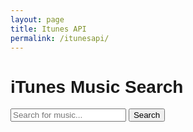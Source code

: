 ```yaml
---
layout: page
title: Itunes API
permalink: /itunesapi/
---
```


<head>
    <meta charset="UTF-8">
    <meta name="viewport" content="width=device-width, initial-scale=1.0">
    <title>iTunes API Example</title>
    <style>
        body {
            font-family: Arial, sans-serif;
        }
        #results {
            margin-top: 20px;
        }
        .result-item {
            margin: 10px 0;
            border: 1px solid #ccc;
            padding: 10px;
            border-radius: 5px;
            display: flex;
            align-items: center;
        }
        .result-item img {
            margin-right: 15px;
        }
    </style>
</head>
<body>

<h1>iTunes Music Search</h1>
<input type="text" id="searchInput" placeholder="Search for music...">
<button id="searchButton">Search</button>

<div id="results"></div>

<script>
    document.getElementById('searchButton').addEventListener('click', function() {
        const searchTerm = document.getElementById('searchInput').value;
        const url = `https://itunes.apple.com/search?term=${encodeURIComponent(searchTerm)}&media=music`;

        fetch(url)
            .then(response => response.json())
            .then(data => {
                const resultsDiv = document.getElementById('results');
                resultsDiv.innerHTML = ''; // Clear previous results

                if (data.results.length === 0) {
                    resultsDiv.innerHTML = '<p>No results found.</p>';
                    return;
                }

                data.results.forEach(item => {
                    const itemDiv = document.createElement('div');
                    itemDiv.className = 'result-item';
                    itemDiv.innerHTML = `
                        <img src="${item.artworkUrl100}" alt="${item.trackName}" width="100">
                        <div>
                            <strong>${item.trackName}</strong> by ${item.artistName}<br>
                            <a href="${item.trackViewUrl}" target="_blank">Listen</a><br>
                            <audio controls>
                                <source src="${item.previewUrl}" type="audio/m4a">
                                Your browser does not support the audio tag.
                            </audio>
                        </div>
                    `;
                    resultsDiv.appendChild(itemDiv);
                });
            })
            .catch(error => {
                console.error('Error fetching data:', error);
                document.getElementById('results').innerHTML = '<p>Error fetching data. Please try again.</p>';
            });
    });
</script>

</body>

